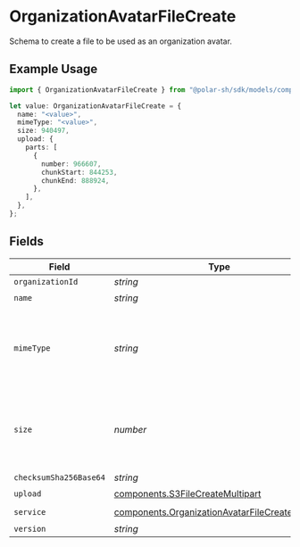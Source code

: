 # OrganizationAvatarFileCreate

Schema to create a file to be used as an organization avatar.

## Example Usage

```typescript
import { OrganizationAvatarFileCreate } from "@polar-sh/sdk/models/components";

let value: OrganizationAvatarFileCreate = {
  name: "<value>",
  mimeType: "<value>",
  size: 940497,
  upload: {
    parts: [
      {
        number: 966607,
        chunkStart: 844253,
        chunkEnd: 888924,
      },
    ],
  },
};
```

## Fields

| Field                                                                                                            | Type                                                                                                             | Required                                                                                                         | Description                                                                                                      |
| ---------------------------------------------------------------------------------------------------------------- | ---------------------------------------------------------------------------------------------------------------- | ---------------------------------------------------------------------------------------------------------------- | ---------------------------------------------------------------------------------------------------------------- |
| `organizationId`                                                                                                 | *string*                                                                                                         | :heavy_minus_sign:                                                                                               | N/A                                                                                                              |
| `name`                                                                                                           | *string*                                                                                                         | :heavy_check_mark:                                                                                               | N/A                                                                                                              |
| `mimeType`                                                                                                       | *string*                                                                                                         | :heavy_check_mark:                                                                                               | MIME type of the file. Only images are supported for this type of file.                                          |
| `size`                                                                                                           | *number*                                                                                                         | :heavy_check_mark:                                                                                               | Size of the file. A maximum of 1 MB is allowed for this type of file.                                            |
| `checksumSha256Base64`                                                                                           | *string*                                                                                                         | :heavy_minus_sign:                                                                                               | N/A                                                                                                              |
| `upload`                                                                                                         | [components.S3FileCreateMultipart](../../models/components/s3filecreatemultipart.md)                             | :heavy_check_mark:                                                                                               | N/A                                                                                                              |
| `service`                                                                                                        | [components.OrganizationAvatarFileCreateService](../../models/components/organizationavatarfilecreateservice.md) | :heavy_check_mark:                                                                                               | N/A                                                                                                              |
| `version`                                                                                                        | *string*                                                                                                         | :heavy_minus_sign:                                                                                               | N/A                                                                                                              |